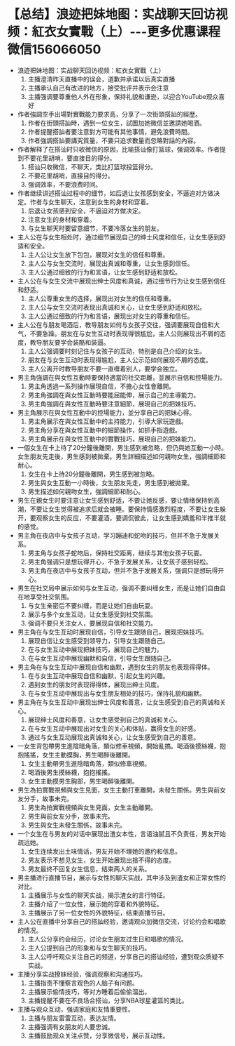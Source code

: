 # 【总结】浪迹把妹地图：实战聊天回访视频：紅衣女實戰（上）---更多优惠课程微信156066050

-   浪迹把妹地图：实战聊天回访视频：紅衣女實戰（上）
    1.  主播澄清昨天直播中的误会，道歉并承诺以后真实直播
    2.  主播承认自己有改进的地方，接受批评并表示会注意
    3.  主播强调要尊重他人外在形象，保持礼貌和谦逊，以迎合YouTube观众喜好
-   作者強調空手出場對實戰能力要求高，分享了一次街頭搭訕的經歷。
    1.  作者在街頭搭訕時，遇到一位女生，試圖加她微信並邀請她喝酒。
    2.  作者提醒搭訕者要注意對方可能有其他事情，避免浪費時間。
    3.  作者強調搭訕要講究質量，不要只追求數量而忽略對話的內容。
-   作者解释了在搭讪时只收微信的原因，比喻搭讪像打篮球，强调效率。作者提到不要花里胡哨，要直接目的得分。
    1.  搭讪只收微信，不聊天，类比打篮球投篮得分。
    2.  不要花里胡哨，直接目的得分。
    3.  强调效率，不要浪费时间。
-   作者继续讲述搭讪过程中的细节，如后退让女孩感到安全，不逼迫对方做决定。作者与女生聊天，注意到女生的身材和穿着。
    1.  后退让女孩感到安全，不逼迫对方做决定。
    2.  注意女生的身材和穿着。
    3.  与女生聊天时要留意细节，不要冷落女生的朋友。
-   主人公在与女生相处时，通过细节展现自己的绅士风度和信任，让女生感到舒适和安全。
    1.  主人公让女生放下包包，展现对女生的信任和尊重。
    2.  主人公与女生交流时，展现出真诚和尊重，让女生感到信任。
    3.  主人公通过细致的行为和言语，让女生感到舒适和放松。
-   主人公在与女生交流中展现出绅士风度和真诚，通过细节行为让女生感到信任和舒适。
    1.  主人公尊重女生的选择，展现出对女生的信任和尊重。
    2.  主人公与女生交流时表现出真诚和关心，让女生感到舒适和放松。
    3.  主人公通过细致的行为和言语，展现出对女生的尊重和信任。
-   主人公在与朋友喝酒后，教导朋友如何与女孩子交往，强调要展现自信和大气，不要急躁。朋友在与女生互动时表现得很尴尬，主人公则展现出不屑的态度，教导朋友要学会装酷和装逼。
    1.  主人公强调要时刻记住与女孩子的互动，特别是自己介绍的女生。
    2.  朋友在与女生互动时表现得尴尬，主人公示范如何展现不屑的态度。
    3.  主人公离开时教导朋友不要一直缠着别人，要学会独立。
-   男主角強調在與女性互動時要保持適當的社交距離，並展示自信和控場能力。
    1.  男主角透過一系列操作展現自信，不擔心女性會離開。
    2.  男主角強調在與女性互動時要能屈能伸，展示自己的主導能力。
    3.  男主角強調在與女性互動時要注意細節，展現自己的把妹技巧。
-   男主角展示在與女性互動中的控場能力，並分享自己的把妹心得。
    1.  男主角展示在與女性互動中的主持能力，引導大家玩遊戲。
    2.  男主角分享在與女性互動中的細節操作，如抓手指遊戲。
    3.  男主角展示在與女性互動中的實戰技巧，展現自己的把妹能力。
-   一個女生在卡上待了20分鐘後離開，男生感到被忽略，但仍與她互動一小時。女生朋友先走後，男生感到被拋棄。男生詳細描述如何親吻女生，強調細節和耐心。
    1.  女生在卡上待20分鐘後離開，男生感到被忽略。
    2.  男生與女生互動一小時後，女生朋友先走，男生感到被拋棄。
    3.  男生描述如何親吻女生，強調細節和耐心。
-   男生在親女生时要注意让女生感到舒适，不要让她反感，要让情绪保持到高潮，不要让女生觉得被追求后就会被睡。要保持情感激烈程度，不要让女生躲开，要观察女生的反应，不要灌酒，要调侃彼此，让女生感到嬌羞和半推半就的感觉。
-   男主角在夜店中与女孩子互动，学习蹦迪和蛇吻的技巧，但并不急于发展关系。
    1.  男主角与女孩子蛇吻后，保持社交距离，继续与其他女孩子玩耍。
    2.  男主角强调只是想玩得开心，不急于发展关系，让女孩子感到轻松。
    3.  男主角在夜店中与女孩子互动，但并不急于发展关系，强调只是想玩得开心。
-   男生在社交局中展示如何与女生互动，强调不要纠缠女生，而是让她们自由自在地享受社交氛围。
    1.  与女生亲密后不要纠缠，而是让她们自由玩耍。
    2.  展示与多个女生互动，让女生感受到社交氛围。
    3.  强调不要只关注女人，要展现自信和社交能力。
-   男主角在与女生互动时展现自信，引导女生跟随自己，展现把妹技巧。
    1.  展现自信让女生感受到领导力，引导女生跟随自己。
    2.  在与女生互动中展现把妹技巧，展现自己的魅力。
    3.  在与女生互动中展现幽默和自信，引导女生跟随自己。
-   男主角在与女生互动中展现自信和幽默，遇到女生的朋友也表现得得体。
    1.  在与女生互动中展现自信和幽默，引起女生的兴趣。
    2.  遇到女生的朋友时表现得得体，展现出绅士风度。
    3.  在与女生互动中展现出与女生朋友相处的技巧，保持礼貌和幽默。
-   男主角在与女生互动中展现出绅士风度和善意，让女生感受到自己的真诚和关心。
    1.  展现绅士风度和善意，让女生感受到自己的真诚和关心。
    2.  在与女生互动中展现出对女生的关心和体贴，赢得女生的好感。
    3.  通过与女生互动展现出真诚和关心，让女生感受到自己的善意。
-   一女生背包帶男生進陰暗角落，類似修車視頻，開始亂搞。喝酒後摸絲襪，抱抱搖搖，女生主動摸胸，男生喝醉後離開。
    1.  女生主動帶男生進陰暗角落，類似修車視頻。
    2.  喝酒後男生摸絲襪，抱抱搖搖。
    3.  女生主動摸男生胸部，男生喝醉後離開。
-   男生為拍實戰視頻與女生見面，女生主動打車離開，未發生關係。男生與前女友分手，故事未完。
    1.  男生為拍實戰視頻與女生見面，女生主動離開。
    2.  男生與前女友分手，故事未完。
    3.  男生與女生未發生關係，故事未完。
-   一个女生在与男友的对话中展现出渣女本性，言语油腻且不负责任，男友开始疏远她。
    1.  女生连续发出土味情话，男友开始不理她的邀约和信息。
    2.  男友表示不想见女生，女生开始展现出捨不得的态度。
    3.  男友最终不回复女生信息，结束两人的关系。
-   男主播进行直播节目，展示与女性的聊天实战，其中涉及到渣女和正常女性的对比。
    1.  主播展示与女性的聊天实战，揭示渣女的言行特征。
    2.  主播介绍了一位女性，展示她的穿着和外貌特征。
    3.  主播展示了另一位女性的外貌特征，结束直播节目。
-   主人公在直播中分享自己的搭訕经验，邀请观众加微信交流，讨论约会和唱歌的情况。
    1.  主人公分享约会经历，讨论女生朋友过生日和唱歌的情况。
    2.  主人公提到自己的形象和与女生聊天的技巧。
    3.  主人公呼吁观众关注自己的频道，分享自己的搭讪经验，遭到观众质疑不实战。
-   主播分享实战撩妹经验，强调观察和沟通技巧。
    1.  主播指责不懂察言观色的人脑子有问题。
    2.  主播展示偷情技巧，等对方睡着后偷偷溜出。
    3.  主播提醒不要在不良场合搭讪，分享NBA球星灌篮的类比。
-   主播与观众互动，强调家庭和友情重要性。
    1.  主播与朋友雷雷互动，表达友情。
    2.  主播强调有女朋友的人要忠诚。
    3.  主播鼓励观众关注点赞，分享微信号，展示互动性。